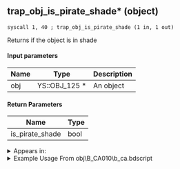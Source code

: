 ## trap_obj_is_pirate_shade* (object)

`syscall 1, 40 ; trap_obj_is_pirate_shade (1 in, 1 out)`

Returns if the object is in shade

#### Input parameters
| Name | Type | Description
|------|------|------------
| obj   | YS::OBJ_125 *   | An object


#### Return Parameters
| Name | Type
|------|-----
| is_pirate_shade   | bool   


<details>
	<summary>Appears in:</summary>
| filename | Entity (obj)
|----------|-------------
| obj\B_CA010\b_ca.bdscript       | ((B) Barbossa)          
| obj\B_CA020\b_ca.bdscript       | ((M) Undead Pirate A)          
| obj\B_CA030\b_ca.bdscript       | ((M) Undead Pirate B)          
| obj\B_CA040\b_ca.bdscript       | ((M) Undead Pirate C)          
| obj\B_CA040_PUB\b_ca.bdscript       | ()          

</details>

<details>
	<summary>Example Usage From obj\B_CA010\b_ca.bdscript</summary>
```plaintext
L1544:
 pushFromFSp 0
 fetchValue 132
 eqz 
 dup 
 jz L1557
 pushFromFSp 0
 syscall 1, 40 ; trap_obj_is_pirate_shade (1 in, 1 out)
 eqzv
```
</details>

